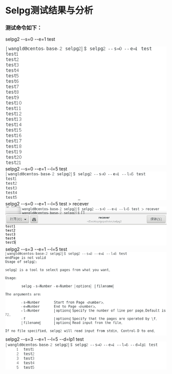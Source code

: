 # Selpg测试结果与分析
### 测试命令如下：  

selpg2 --s=0 --e=1 test  

![preview](https://github.com/Wangld5/Selpg/blob/master/image/1.png)  
selpg2 --s=0 --e=1 --l=5 test
![preview](https://github.com/Wangld5/Selpg/blob/master/image/2.png)  
selpg2 --s=0 --e=1 --l=5 test > recever
![preview](https://github.com/Wangld5/Selpg/blob/master/image/3.png)  
selpg2 --s=3 --e=1 --l=5 test
![preview](https://github.com/Wangld5/Selpg/blob/master/image/4.png)  
selpg2 --s=3 --e=1 --l=5 --d=lp1 test
![preview](https://github.com/Wangld5/Selpg/blob/master/image/6.png)
